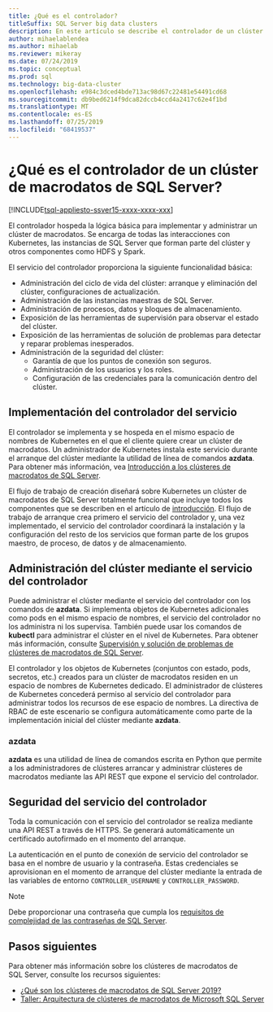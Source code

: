 ```yaml
---
title: ¿Qué es el controlador?
titleSuffix: SQL Server big data clusters
description: En este artículo se describe el controlador de un clúster de macrodatos de SQL Server 2019 (versión preliminar).
author: mihaelablendea
ms.author: mihaelab
ms.reviewer: mikeray
ms.date: 07/24/2019
ms.topic: conceptual
ms.prod: sql
ms.technology: big-data-cluster
ms.openlocfilehash: e984c3dced4bde713ac98d67c22481e54491cd68
ms.sourcegitcommit: db9bed6214f9dca82dccb4ccd4a2417c62e4f1bd
ms.translationtype: MT
ms.contentlocale: es-ES
ms.lasthandoff: 07/25/2019
ms.locfileid: "68419537"
---
```

# <a name="what-is-the-controller-on-a-sql-server-big-data-cluster"></a>¿Qué es el controlador de un clúster de macrodatos de SQL Server?

[!INCLUDE[tsql-appliesto-ssver15-xxxx-xxxx-xxx](../includes/tsql-appliesto-ssver15-xxxx-xxxx-xxx.md)]

El controlador hospeda la lógica básica para implementar y administrar un clúster de macrodatos. Se encarga de todas las interacciones con Kubernetes, las instancias de SQL Server que forman parte del clúster y otros componentes como HDFS y Spark.

El servicio del controlador proporciona la siguiente funcionalidad básica:

- Administración del ciclo de vida del clúster: arranque y eliminación del clúster, configuraciones de actualización.
- Administración de las instancias maestras de SQL Server.
- Administración de procesos, datos y bloques de almacenamiento.
- Exposición de las herramientas de supervisión para observar el estado del clúster.
- Exposición de las herramientas de solución de problemas para detectar y reparar problemas inesperados.
- Administración de la seguridad del clúster:
  - Garantía de que los puntos de conexión son seguros.
  - Administración de los usuarios y los roles.
  - Configuración de las credenciales para la comunicación dentro del clúster.

## <a name="deploying-the-controller-service"></a>Implementación del controlador del servicio

El controlador se implementa y se hospeda en el mismo espacio de nombres de Kubernetes en el que el cliente quiere crear un clúster de macrodatos. Un administrador de Kubernetes instala este servicio durante el arranque del clúster mediante la utilidad de línea de comandos **azdata**. Para obtener más información, vea [Introducción a los clústeres de macrodatos de SQL Server](deploy-get-started.md).

El flujo de trabajo de creación diseñará sobre Kubernetes un clúster de macrodatos de SQL Server totalmente funcional que incluye todos los componentes que se describen en el artículo de [introducción](big-data-cluster-overview.md). El flujo de trabajo de arranque crea primero el servicio del controlador y, una vez implementado, el servicio del controlador coordinará la instalación y la configuración del resto de los servicios que forman parte de los grupos maestro, de proceso, de datos y de almacenamiento.

## <a name="managing-the-cluster-through-the-controller-service"></a>Administración del clúster mediante el servicio del controlador

Puede administrar el clúster mediante el servicio del controlador con los comandos de **azdata**. Si implementa objetos de Kubernetes adicionales como pods en el mismo espacio de nombres, el servicio del controlador no los administra ni los supervisa. También puede usar los comandos de **kubectl** para administrar el clúster en el nivel de Kubernetes. Para obtener más información, consulte [Supervisión y solución de problemas de clústeres de macrodatos de SQL Server](cluster-troubleshooting-commands.md).

El controlador y los objetos de Kubernetes (conjuntos con estado, pods, secretos, etc.) creados para un clúster de macrodatos residen en un espacio de nombres de Kubernetes dedicado. El administrador de clústeres de Kubernetes concederá permiso al servicio del controlador para administrar todos los recursos de ese espacio de nombres.  La directiva de RBAC de este escenario se configura automáticamente como parte de la implementación inicial del clúster mediante **azdata**.

### <a name="azdata"></a>azdata

**azdata** es una utilidad de línea de comandos escrita en Python que permite a los administradores de clústeres arrancar y administrar clústeres de macrodatos mediante las API REST que expone el servicio del controlador.

## <a name="controller-service-security"></a>Seguridad del servicio del controlador

Toda la comunicación con el servicio del controlador se realiza mediante una API REST a través de HTTPS. Se generará automáticamente un certificado autofirmado en el momento del arranque. 

La autenticación en el punto de conexión de servicio del controlador se basa en el nombre de usuario y la contraseña. Estas credenciales se aprovisionan en el momento de arranque del clúster mediante la entrada de las variables de entorno `CONTROLLER_USERNAME` y `CONTROLLER_PASSWORD`.

> [!NOTE]
> Debe proporcionar una contraseña que cumpla los [requisitos de complejidad de las contraseñas de SQL Server](https://docs.microsoft.com/sql/relational-databases/security/password-policy?view=sql-server-2017).

## <a name="next-steps"></a>Pasos siguientes

Para obtener más información sobre los clústeres de macrodatos de SQL Server, consulte los recursos siguientes:

- [¿Qué son los clústeres de macrodatos de SQL Server 2019?](big-data-cluster-overview.md)
- [Taller: Arquitectura de clústeres de macrodatos de Microsoft SQL Server](https://github.com/Microsoft/sqlworkshops/tree/master/sqlserver2019bigdataclusters)
